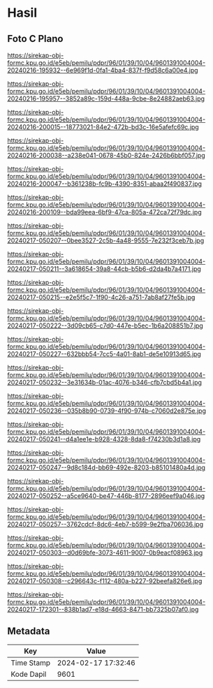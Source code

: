 # Hasil

## Foto C Plano

https://sirekap-obj-formc.kpu.go.id/e5eb/pemilu/pdpr/96/01/39/10/04/9601391004004-20240216-195932--6e969f1d-0fa1-4ba4-837f-f9d58c6a00e4.jpg

https://sirekap-obj-formc.kpu.go.id/e5eb/pemilu/pdpr/96/01/39/10/04/9601391004004-20240216-195957--3852a89c-159d-448a-9cbe-8e24882aeb63.jpg

https://sirekap-obj-formc.kpu.go.id/e5eb/pemilu/pdpr/96/01/39/10/04/9601391004004-20240216-200015--18773021-84e2-472b-bd3c-16e5afefc69c.jpg

https://sirekap-obj-formc.kpu.go.id/e5eb/pemilu/pdpr/96/01/39/10/04/9601391004004-20240216-200038--a238e041-0678-45b0-824e-2426b6bbf057.jpg

https://sirekap-obj-formc.kpu.go.id/e5eb/pemilu/pdpr/96/01/39/10/04/9601391004004-20240216-200047--b361238b-fc9b-4390-8351-abaa2f490837.jpg

https://sirekap-obj-formc.kpu.go.id/e5eb/pemilu/pdpr/96/01/39/10/04/9601391004004-20240216-200109--bda99eea-6bf9-47ca-805a-472ca72f79dc.jpg

https://sirekap-obj-formc.kpu.go.id/e5eb/pemilu/pdpr/96/01/39/10/04/9601391004004-20240217-050207--0bee3527-2c5b-4a48-9555-7e232f3ceb7b.jpg

https://sirekap-obj-formc.kpu.go.id/e5eb/pemilu/pdpr/96/01/39/10/04/9601391004004-20240217-050211--3a618654-39a8-44cb-b5b6-d2da4b7a4171.jpg

https://sirekap-obj-formc.kpu.go.id/e5eb/pemilu/pdpr/96/01/39/10/04/9601391004004-20240217-050215--e2e5f5c7-1f90-4c26-a751-7ab8af27fe5b.jpg

https://sirekap-obj-formc.kpu.go.id/e5eb/pemilu/pdpr/96/01/39/10/04/9601391004004-20240217-050222--3d09cb65-c7d0-447e-b5ec-1b6a208851b7.jpg

https://sirekap-obj-formc.kpu.go.id/e5eb/pemilu/pdpr/96/01/39/10/04/9601391004004-20240217-050227--632bbb54-7cc5-4a01-8ab1-de5e10913d65.jpg

https://sirekap-obj-formc.kpu.go.id/e5eb/pemilu/pdpr/96/01/39/10/04/9601391004004-20240217-050232--3e31634b-01ac-4076-b346-cfb7cbd5b4a1.jpg

https://sirekap-obj-formc.kpu.go.id/e5eb/pemilu/pdpr/96/01/39/10/04/9601391004004-20240217-050236--035b8b90-0739-4f90-974b-c7060d2e875e.jpg

https://sirekap-obj-formc.kpu.go.id/e5eb/pemilu/pdpr/96/01/39/10/04/9601391004004-20240217-050241--d4a1ee1e-b928-4328-8da8-f74230b3d1a8.jpg

https://sirekap-obj-formc.kpu.go.id/e5eb/pemilu/pdpr/96/01/39/10/04/9601391004004-20240217-050247--9d8c184d-bb69-492e-8203-b85101480a4d.jpg

https://sirekap-obj-formc.kpu.go.id/e5eb/pemilu/pdpr/96/01/39/10/04/9601391004004-20240217-050252--a5ce9640-be47-446b-8177-2896eef9a046.jpg

https://sirekap-obj-formc.kpu.go.id/e5eb/pemilu/pdpr/96/01/39/10/04/9601391004004-20240217-050257--3762cdcf-8dc6-4eb7-b599-9e2fba706036.jpg

https://sirekap-obj-formc.kpu.go.id/e5eb/pemilu/pdpr/96/01/39/10/04/9601391004004-20240217-050303--d0d69bfe-3073-4611-9007-0b9eacf08963.jpg

https://sirekap-obj-formc.kpu.go.id/e5eb/pemilu/pdpr/96/01/39/10/04/9601391004004-20240217-050308--c296643c-f112-480a-b227-92beefa826e6.jpg

https://sirekap-obj-formc.kpu.go.id/e5eb/pemilu/pdpr/96/01/39/10/04/9601391004004-20240217-172301--838b1ad7-e18d-4663-8471-bb7325b07af0.jpg


## Metadata

| Key        | Value               |
| ---------- | ------------------- |
| Time Stamp | 2024-02-17 17:32:46 |
| Kode Dapil | 9601                |




